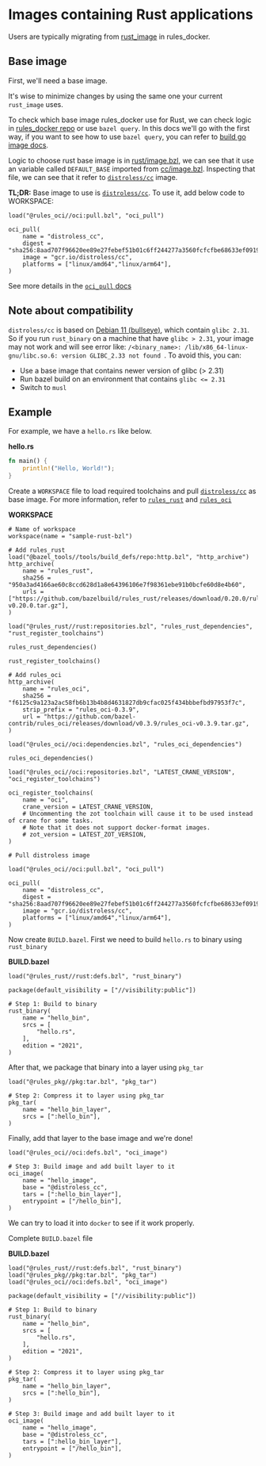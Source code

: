 # Images containing Rust applications

Users are typically migrating from [rust_image](https://github.com/bazelbuild/rules_docker#rust_image)
in rules_docker.

## Base image

First, we'll need a base image.

It's wise to minimize changes by using the same one your current `rust_image` uses.

To check which base image rules_docker use for Rust, we can check logic in [rules_docker repo](https://github.com/bazelbuild/rules_docker) or use `bazel query`. In this docs we'll go with the first way, if you want to see how to use `bazel query`, you can refer to [build go image docs](/docs/go.md).

Logic to choose rust base image is in [rust/image.bzl](https://github.com/bazelbuild/rules_docker/blob/master/rust/image.bzl), we can see that it use an variable called `DEFAULT_BASE` imported from [cc/image.bzl](https://github.com/bazelbuild/rules_docker/blob/fc729d85f284225cfc0b8c6d1d838f4b3e037749/cc/image.bzl). Inspecting that file, we can see that it refer to [`distroless/cc`](https://github.com/GoogleContainerTools/distroless/blob/main/cc/README.md) image.

**TL;DR:** Base image to use is [`distroless/cc`](https://github.com/GoogleContainerTools/distroless/blob/main/cc/README.md). To use it, add below code to WORKSPACE:

```
load("@rules_oci//oci:pull.bzl", "oci_pull")

oci_pull(
    name = "distroless_cc",
    digest = "sha256:8aad707f96620ee89e27febef51b01c6ff244277a3560fcfcfbe68633ef09193",
    image = "gcr.io/distroless/cc",
    platforms = ["linux/amd64","linux/arm64"],
)
```

See more details in the [`oci_pull` docs](/docs/pull.md)

## Note about compatibility

`distroless/cc` is based on [Debian 11 (bullseye)](https://github.com/GoogleContainerTools/distroless#base-operating-system), which contain `glibc 2.31`. So if you run `rust_binary` on a machine that have `glibc > 2.31`, your image may not work and will see error like: `/<binary_name>: /lib/x86_64-linux-gnu/libc.so.6: version GLIBC_2.33 not found `. To avoid this, you can:

- Use a base image that contains newer version of glibc (> 2.31)
- Run bazel build on an environment that contains `glibc <= 2.31`
- Switch to `musl`

## Example

For example, we have a `hello.rs` like below.

**hello.rs**

```rust
fn main() {
    println!("Hello, World!");
}
```

Create a `WORKSPACE` file to load required toolchains and pull [`distroless/cc`](https://github.com/GoogleContainerTools/distroless/blob/main/cc/README.md) as base image. For more information, refer to [`rules_rust`](https://github.com/bazelbuild/rules_rust) and [`rules_oci`](https://github.com/bazel-contrib/rules_oci/)

**WORKSPACE**

```
# Name of workspace
workspace(name = "sample-rust-bzl")

# Add rules_rust
load("@bazel_tools//tools/build_defs/repo:http.bzl", "http_archive")
http_archive(
    name = "rules_rust",
    sha256 = "950a3ad4166ae60c8ccd628d1a8e64396106e7f98361ebe91b0bcfe60d8e4b60",
    urls = ["https://github.com/bazelbuild/rules_rust/releases/download/0.20.0/rules_rust-v0.20.0.tar.gz"],
)

load("@rules_rust//rust:repositories.bzl", "rules_rust_dependencies", "rust_register_toolchains")

rules_rust_dependencies()

rust_register_toolchains()

# Add rules_oci
http_archive(
    name = "rules_oci",
    sha256 = "f6125c9a123a2ac58fb6b13b4b8d4631827db9cfac025f434bbbefbd97953f7c",
    strip_prefix = "rules_oci-0.3.9",
    url = "https://github.com/bazel-contrib/rules_oci/releases/download/v0.3.9/rules_oci-v0.3.9.tar.gz",
)

load("@rules_oci//oci:dependencies.bzl", "rules_oci_dependencies")

rules_oci_dependencies()

load("@rules_oci//oci:repositories.bzl", "LATEST_CRANE_VERSION", "oci_register_toolchains")

oci_register_toolchains(
    name = "oci",
    crane_version = LATEST_CRANE_VERSION,
    # Uncommenting the zot toolchain will cause it to be used instead of crane for some tasks.
    # Note that it does not support docker-format images.
    # zot_version = LATEST_ZOT_VERSION,
)

# Pull distroless image

load("@rules_oci//oci:pull.bzl", "oci_pull")

oci_pull(
    name = "distroless_cc",
    digest = "sha256:8aad707f96620ee89e27febef51b01c6ff244277a3560fcfcfbe68633ef09193",
    image = "gcr.io/distroless/cc",
    platforms = ["linux/amd64","linux/arm64"],
)
```

Now create `BUILD.bazel`. First we need to build `hello.rs` to binary using `rust_binary`

**BUILD.bazel**

```
load("@rules_rust//rust:defs.bzl", "rust_binary")

package(default_visibility = ["//visibility:public"])

# Step 1: Build to binary
rust_binary(
    name = "hello_bin",
    srcs = [
        "hello.rs",
    ],
    edition = "2021",
)
```

After that, we package that binary into a layer using `pkg_tar`

```
load("@rules_pkg//pkg:tar.bzl", "pkg_tar")

# Step 2: Compress it to layer using pkg_tar
pkg_tar(
    name = "hello_bin_layer",
    srcs = [":hello_bin"],
)
```

Finally, add that layer to the base image and we're done!

```
load("@rules_oci//oci:defs.bzl", "oci_image")

# Step 3: Build image and add built layer to it
oci_image(
    name = "hello_image",
    base = "@distroless_cc",
    tars = [":hello_bin_layer"],
    entrypoint = ["/hello_bin"],
)

```

We can try to load it into `docker` to see if it work properly.

Complete `BUILD.bazel` file

**BUILD.bazel**

```
load("@rules_rust//rust:defs.bzl", "rust_binary")
load("@rules_pkg//pkg:tar.bzl", "pkg_tar")
load("@rules_oci//oci:defs.bzl", "oci_image")

package(default_visibility = ["//visibility:public"])

# Step 1: Build to binary
rust_binary(
    name = "hello_bin",
    srcs = [
        "hello.rs",
    ],
    edition = "2021",
)

# Step 2: Compress it to layer using pkg_tar
pkg_tar(
    name = "hello_bin_layer",
    srcs = [":hello_bin"],
)

# Step 3: Build image and add built layer to it
oci_image(
    name = "hello_image",
    base = "@distroless_cc",
    tars = [":hello_bin_layer"],
    entrypoint = ["/hello_bin"],
)
```
